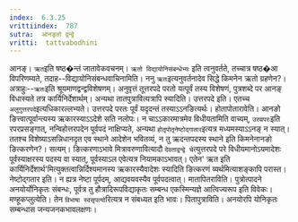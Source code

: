 ```yaml
---
index:  6.3.25
vrittiindex:  787
sutra:  आनङृतो द्वन्द्वे
vritti:  tattvabodhini 
---
```


आनङ्। `ऋत`इति षष्ठ�न्तं जातावेकवचनम्। `ऋतो विद्यायोनिसंबन्धेभ्यः` इति त्वनुवर्तते, तच्चात्र षष्ठ�आ विपरिणम्यते, तदाह--विद्यायोनिसंबन्धवाचिनामिति। ननु `ऋतः`इत्यनुवर्तनादेव सिद्धे किमनेन ऋतो ग्रहणेन?। अत्राहुः--`ऋतः`इति श्रूयमाणद्वन्द्वविशेषणम्। अनुवृत्तं तूत्तरपदे परतो यत्पूर्वं तस्य विशेषणं, पुत्रशब्दे पर आनङ् विधास्यते तत्र कार्यिनिर्देशार्थम्। अन्यथा तातपुत्रावित्यत्रापि स्यादिति। उत्तरपदे इति। एतच्च `अलुगुत्तरपदे`इत्यधिकारल्लभ्यते। उत्तरपदे परतः पूर्वं यदृदन्तं तस्याऽऽनङित्यर्थः। होतापोतारावेति। आनङो ङित्त्वात्पूर्वान्त्यस्य ऋकारस्याऽऽदेशे सति नलोपः। न चाऽऽकारमात्रमेव विधीयतामिति वाच्यम्, `उरण्रपरः`इति रपरप्रसङ्गात्, नन्विहोत्तरपदेन पूर्वपदं नाक्षिप्यते, अन्यथा `होतृपोतृनेष्टोद्गातार`इत्यत्र मध्यमस्याऽऽनङ् न स्यात्। ततश्च विशेष्याऽसन्निधानदृत एव स्थाने आदेशेन भवितव्यं, न तु ऋदन्तपदस्य स्थाने इति किमनेनानङो ङित्करणेन?। सत्यम्। ङित्करणाऽभावे मित्रावरुणावित्यादौ `देवताद्वन्द्वे चे`त्युत्तरपदे परे विधीयमानोऽयमादेशः पूर्वस्याक्षरस्य पदस्य वा स्यात्, पूर्वस्याऽल एवेत्यत्र नियामकाऽभावत्। एतेन' ऋत इति कार्यिनिर्देशार्थ'मित्युक्तत्वान्निर्दिश्यमानस्य ऋकारस्यैवादेशः स्यादिति ङित्करणं व्यर्थमित्याशङ्कापि परास्त। नेष्टोद्गतार इति। न ह्यत्र नेष्टा पूर्पदम्, आद्यवयवस्यैव पूर्वपदत्वात्। मातापितराविति। पुत्रोत्पादने अनयोर्योनिकृतः संबन्धः, पूर्वत्र तु हौत्रादिरूपविद्याकृतः सम्बन्ध एकस्मिन्यज्ञे आत्विज्यरूप इति विवेकः। मण्हूकप्लुत्येति। तेन `विभाषा स्वसृपत्यो`रित्यत्र न संबध्यत इति भावः। पितापुत्राविति। अनयोरपि योनिकृतः सम्बन्धास जन्यजनकभावलक्षणः। 

